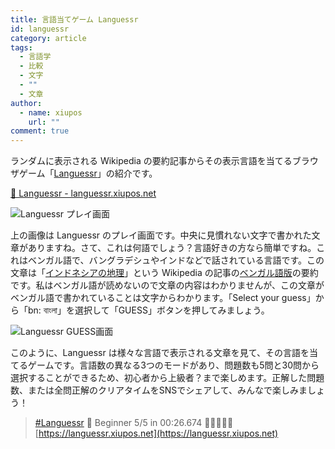 ```yaml
---
title: 言語当てゲーム Languessr
id: languessr
category: article
tags:
  - 言語学
  - 比較
  - 文字
  - ""
  - 文章
author:
  - name: xiupos
    url: ""
comment: true
---
```

ランダムに表示される Wikipedia の要約記事からその表示言語を当てるブラウザゲーム「[Languessr](https://languessr.xiupos.net/)」の紹介です。

[📖 Languessr - languessr.xiupos.net](https://languessr.xiupos.net/)

![Languessr プレイ画面](/upload/languessr1.png "Languessr プレイ画面")

上の画像は Languessr のプレイ画面です。中央に見慣れない文字で書かれた文章がありますね。さて、これは何語でしょう？言語好きの方なら簡単ですね。これはベンガル語で、バングラデシュやインドなどで話されている言語です。この文章は「[インドネシアの地理](https://ja.wikipedia.org/wiki/%E3%82%A4%E3%83%B3%E3%83%89%E3%83%8D%E3%82%B7%E3%82%A2%E3%81%AE%E5%9C%B0%E7%90%86)」という Wikipedia の記事の[ベンガル語版](https://bn.wikipedia.org/wiki/%E0%A6%AC%E0%A6%BE%E0%A6%82%E0%A6%B2%E0%A6%BE_%E0%A6%AD%E0%A6%BE%E0%A6%B7%E0%A6%BE)の要約です。私はベンガル語が読めないので文章の内容はわかりませんが、この文章がベンガル語で書かれていることは文字からわかります。「Select your guess」から「bn: বাংলা」を選択して「GUESS」ボタンを押してみましょう。

![Languessr GUESS画面](/upload/languessr2.png "Languessr GUESS画面")

このように、Languessr は様々な言語で表示される文章を見て、その言語を当てるゲームです。言語数の異なる3つのモードがあり、問題数も5問と30問から選択することができるため、初心者から上級者？まで楽しめます。正解した問題数、または全問正解のクリアタイムをSNSでシェアして、みんなで楽しみましょう！

> [#Languessr](https://twitter.com/hashtag/Languessr) 📖 Beginner 5/5 in 00:26.674 🎉🎉🎉🎉🎉  
> [https://languessr.xiupos.net](https://languessr.xiupos.net)
